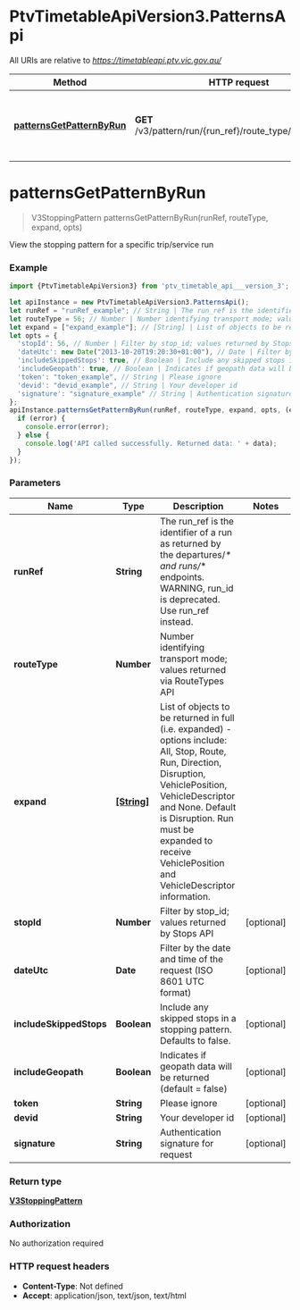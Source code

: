 # PtvTimetableApiVersion3.PatternsApi

All URIs are relative to *https://timetableapi.ptv.vic.gov.au/*

Method | HTTP request | Description
------------- | ------------- | -------------
[**patternsGetPatternByRun**](PatternsApi.md#patternsGetPatternByRun) | **GET** /v3/pattern/run/{run_ref}/route_type/{route_type} | View the stopping pattern for a specific trip/service run

<a name="patternsGetPatternByRun"></a>
# **patternsGetPatternByRun**
> V3StoppingPattern patternsGetPatternByRun(runRef, routeType, expand, opts)

View the stopping pattern for a specific trip/service run

### Example
```javascript
import {PtvTimetableApiVersion3} from 'ptv_timetable_api___version_3';

let apiInstance = new PtvTimetableApiVersion3.PatternsApi();
let runRef = "runRef_example"; // String | The run_ref is the identifier of a run as returned by the departures/_* and runs/_* endpoints. WARNING, run_id is deprecated. Use run_ref instead.
let routeType = 56; // Number | Number identifying transport mode; values returned via RouteTypes API
let expand = ["expand_example"]; // [String] | List of objects to be returned in full (i.e. expanded) - options include: All, Stop, Route, Run, Direction, Disruption, VehiclePosition, VehicleDescriptor and None. Default is Disruption. Run must be expanded to receive VehiclePosition and VehicleDescriptor information.
let opts = { 
  'stopId': 56, // Number | Filter by stop_id; values returned by Stops API
  'dateUtc': new Date("2013-10-20T19:20:30+01:00"), // Date | Filter by the date and time of the request (ISO 8601 UTC format)
  'includeSkippedStops': true, // Boolean | Include any skipped stops in a stopping pattern. Defaults to false.
  'includeGeopath': true, // Boolean | Indicates if geopath data will be returned (default = false)
  'token': "token_example", // String | Please ignore
  'devid': "devid_example", // String | Your developer id
  'signature': "signature_example" // String | Authentication signature for request
};
apiInstance.patternsGetPatternByRun(runRef, routeType, expand, opts, (error, data, response) => {
  if (error) {
    console.error(error);
  } else {
    console.log('API called successfully. Returned data: ' + data);
  }
});
```

### Parameters

Name | Type | Description  | Notes
------------- | ------------- | ------------- | -------------
 **runRef** | **String**| The run_ref is the identifier of a run as returned by the departures/_* and runs/_* endpoints. WARNING, run_id is deprecated. Use run_ref instead. | 
 **routeType** | **Number**| Number identifying transport mode; values returned via RouteTypes API | 
 **expand** | [**[String]**](String.md)| List of objects to be returned in full (i.e. expanded) - options include: All, Stop, Route, Run, Direction, Disruption, VehiclePosition, VehicleDescriptor and None. Default is Disruption. Run must be expanded to receive VehiclePosition and VehicleDescriptor information. | 
 **stopId** | **Number**| Filter by stop_id; values returned by Stops API | [optional] 
 **dateUtc** | **Date**| Filter by the date and time of the request (ISO 8601 UTC format) | [optional] 
 **includeSkippedStops** | **Boolean**| Include any skipped stops in a stopping pattern. Defaults to false. | [optional] 
 **includeGeopath** | **Boolean**| Indicates if geopath data will be returned (default &#x3D; false) | [optional] 
 **token** | **String**| Please ignore | [optional] 
 **devid** | **String**| Your developer id | [optional] 
 **signature** | **String**| Authentication signature for request | [optional] 

### Return type

[**V3StoppingPattern**](V3StoppingPattern.md)

### Authorization

No authorization required

### HTTP request headers

 - **Content-Type**: Not defined
 - **Accept**: application/json, text/json, text/html

